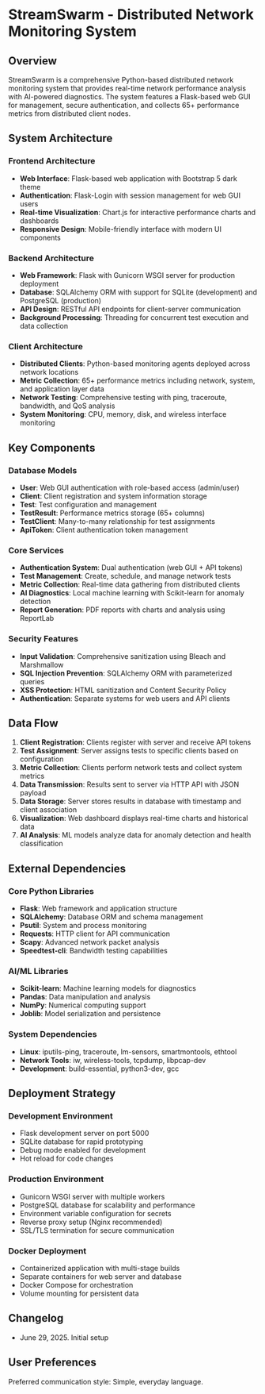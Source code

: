 # StreamSwarm - Distributed Network Monitoring System

## Overview

StreamSwarm is a comprehensive Python-based distributed network monitoring system that provides real-time network performance analysis with AI-powered diagnostics. The system features a Flask-based web GUI for management, secure authentication, and collects 65+ performance metrics from distributed client nodes.

## System Architecture

### Frontend Architecture
- **Web Interface**: Flask-based web application with Bootstrap 5 dark theme
- **Authentication**: Flask-Login with session management for web GUI users
- **Real-time Visualization**: Chart.js for interactive performance charts and dashboards
- **Responsive Design**: Mobile-friendly interface with modern UI components

### Backend Architecture
- **Web Framework**: Flask with Gunicorn WSGI server for production deployment
- **Database**: SQLAlchemy ORM with support for SQLite (development) and PostgreSQL (production)
- **API Design**: RESTful API endpoints for client-server communication
- **Background Processing**: Threading for concurrent test execution and data collection

### Client Architecture
- **Distributed Clients**: Python-based monitoring agents deployed across network locations
- **Metric Collection**: 65+ performance metrics including network, system, and application layer data
- **Network Testing**: Comprehensive testing with ping, traceroute, bandwidth, and QoS analysis
- **System Monitoring**: CPU, memory, disk, and wireless interface monitoring

## Key Components

### Database Models
- **User**: Web GUI authentication with role-based access (admin/user)
- **Client**: Client registration and system information storage
- **Test**: Test configuration and management
- **TestResult**: Performance metrics storage (65+ columns)
- **TestClient**: Many-to-many relationship for test assignments
- **ApiToken**: Client authentication token management

### Core Services
- **Authentication System**: Dual authentication (web GUI + API tokens)
- **Test Management**: Create, schedule, and manage network tests
- **Metric Collection**: Real-time data gathering from distributed clients
- **AI Diagnostics**: Local machine learning with Scikit-learn for anomaly detection
- **Report Generation**: PDF reports with charts and analysis using ReportLab

### Security Features
- **Input Validation**: Comprehensive sanitization using Bleach and Marshmallow
- **SQL Injection Prevention**: SQLAlchemy ORM with parameterized queries
- **XSS Protection**: HTML sanitization and Content Security Policy
- **Authentication**: Separate systems for web users and API clients

## Data Flow

1. **Client Registration**: Clients register with server and receive API tokens
2. **Test Assignment**: Server assigns tests to specific clients based on configuration
3. **Metric Collection**: Clients perform network tests and collect system metrics
4. **Data Transmission**: Results sent to server via HTTP API with JSON payload
5. **Data Storage**: Server stores results in database with timestamp and client association
6. **Visualization**: Web dashboard displays real-time charts and historical data
7. **AI Analysis**: ML models analyze data for anomaly detection and health classification

## External Dependencies

### Core Python Libraries
- **Flask**: Web framework and application structure
- **SQLAlchemy**: Database ORM and schema management
- **Psutil**: System and process monitoring
- **Requests**: HTTP client for API communication
- **Scapy**: Advanced network packet analysis
- **Speedtest-cli**: Bandwidth testing capabilities

### AI/ML Libraries
- **Scikit-learn**: Machine learning models for diagnostics
- **Pandas**: Data manipulation and analysis
- **NumPy**: Numerical computing support
- **Joblib**: Model serialization and persistence

### System Dependencies
- **Linux**: iputils-ping, traceroute, lm-sensors, smartmontools, ethtool
- **Network Tools**: iw, wireless-tools, tcpdump, libpcap-dev
- **Development**: build-essential, python3-dev, gcc

## Deployment Strategy

### Development Environment
- Flask development server on port 5000
- SQLite database for rapid prototyping
- Debug mode enabled for development
- Hot reload for code changes

### Production Environment
- Gunicorn WSGI server with multiple workers
- PostgreSQL database for scalability and performance
- Environment variable configuration for secrets
- Reverse proxy setup (Nginx recommended)
- SSL/TLS termination for secure communication

### Docker Deployment
- Containerized application with multi-stage builds
- Separate containers for web server and database
- Docker Compose for orchestration
- Volume mounting for persistent data

## Changelog

- June 29, 2025. Initial setup

## User Preferences

Preferred communication style: Simple, everyday language.